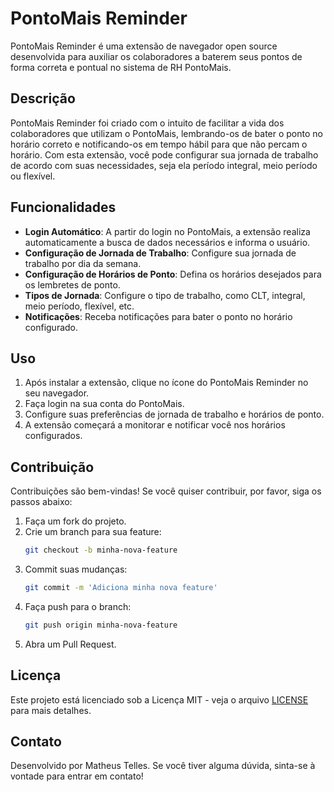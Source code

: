 # PontoMais Reminder

PontoMais Reminder é uma extensão de navegador open source desenvolvida para auxiliar os colaboradores a baterem seus pontos de forma correta e pontual no sistema de RH PontoMais.

## Descrição

PontoMais Reminder foi criado com o intuito de facilitar a vida dos colaboradores que utilizam o PontoMais, lembrando-os de bater o ponto no horário correto e notificando-os em tempo hábil para que não percam o horário. Com esta extensão, você pode configurar sua jornada de trabalho de acordo com suas necessidades, seja ela período integral, meio período ou flexível.

## Funcionalidades

- **Login Automático**: A partir do login no PontoMais, a extensão realiza automaticamente a busca de dados necessários e informa o usuário.
- **Configuração de Jornada de Trabalho**: Configure sua jornada de trabalho por dia da semana.
- **Configuração de Horários de Ponto**: Defina os horários desejados para os lembretes de ponto.
- **Tipos de Jornada**: Configure o tipo de trabalho, como CLT, integral, meio período, flexível, etc.
- **Notificações**: Receba notificações para bater o ponto no horário configurado.

## Uso

1. Após instalar a extensão, clique no ícone do PontoMais Reminder no seu navegador.
2. Faça login na sua conta do PontoMais.
3. Configure suas preferências de jornada de trabalho e horários de ponto.
4. A extensão começará a monitorar e notificar você nos horários configurados.

## Contribuição

Contribuições são bem-vindas! Se você quiser contribuir, por favor, siga os passos abaixo:

1. Faça um fork do projeto.
2. Crie um branch para sua feature:
   ```bash
   git checkout -b minha-nova-feature
   ```
3. Commit suas mudanças:
   ```bash
   git commit -m 'Adiciona minha nova feature'
   ```
4. Faça push para o branch:
   ```bash
   git push origin minha-nova-feature
   ```
5. Abra um Pull Request.

## Licença

Este projeto está licenciado sob a Licença MIT - veja o arquivo [LICENSE](LICENSE) para mais detalhes.

## Contato

Desenvolvido por Matheus Telles. Se você tiver alguma dúvida, sinta-se à vontade para entrar em contato!